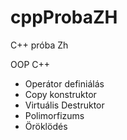# cppProbaZH
C++ próba Zh

OOP C++

- Operátor definiálás
- Copy konstruktor
- Virtuális Destruktor
- Polimorfizums
- Öröklödés

